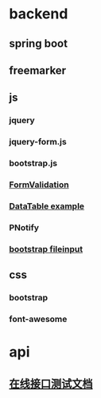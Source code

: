 # backend

## spring boot

## freemarker

## js

### jquery
### jquery-form.js
### bootstrap.js
### [FormValidation](http://formvalidation.io)
### [DataTable example](http://datatables.club/example/)
### PNotify
### [bootstrap fileinput](http://plugins.krajee.com/file-input)

## css

### bootstrap
### font-awesome

# api

## [在线接口测试文档](http://localhost:8088/swagger-ui.html)